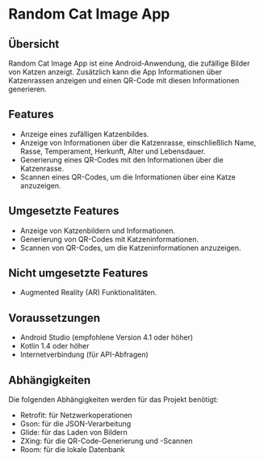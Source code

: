 # Random Cat Image App

## Übersicht

Random Cat Image App ist eine Android-Anwendung, die zufällige Bilder von Katzen anzeigt. Zusätzlich kann die App Informationen über Katzenrassen anzeigen und einen QR-Code mit diesen Informationen generieren. 

## Features

- Anzeige eines zufälligen Katzenbildes.
- Anzeige von Informationen über die Katzenrasse, einschließlich Name, Rasse, Temperament, Herkunft, Alter und Lebensdauer.
- Generierung eines QR-Codes mit den Informationen über die Katzenrasse.
- Scannen eines QR-Codes, um die Informationen über eine Katze anzuzeigen.

## Umgesetzte Features

- Anzeige von Katzenbildern und Informationen.
- Generierung von QR-Codes mit Katzeninformationen.
- Scannen von QR-Codes, um die Katzeninformationen anzuzeigen.

## Nicht umgesetzte Features

- Augmented Reality (AR) Funktionalitäten.

## Voraussetzungen

- Android Studio (empfohlene Version 4.1 oder höher)
- Kotlin 1.4 oder höher
- Internetverbindung (für API-Abfragen)

## Abhängigkeiten

Die folgenden Abhängigkeiten werden für das Projekt benötigt:

- Retrofit: für Netzwerkoperationen
- Gson: für die JSON-Verarbeitung
- Glide: für das Laden von Bildern
- ZXing: für die QR-Code-Generierung und -Scannen
- Room: für die lokale Datenbank
